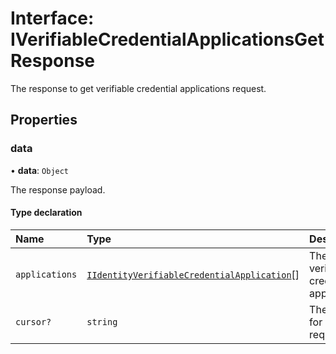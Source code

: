 # Interface: IVerifiableCredentialApplicationsGetResponse

The response to get verifiable credential applications request.

## Properties

### data

• **data**: `Object`

The response payload.

#### Type declaration

| Name           | Type                                                                                        | Description                             |
| :------------- | :------------------------------------------------------------------------------------------ | :-------------------------------------- |
| `applications` | [`IIdentityVerifiableCredentialApplication`](IIdentityVerifiableCredentialApplication.md)[] | The verifiable credential applications. |
| `cursor?`      | `string`                                                                                    | The cursor for paged requests.          |
